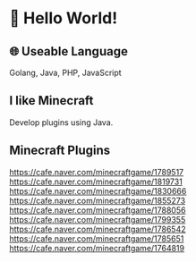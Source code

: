 # 👋 Hello World!

## 🌐 Useable Language
Golang, Java, PHP, JavaScript

## I like Minecraft
Develop plugins using Java.

## Minecraft Plugins
https://cafe.naver.com/minecraftgame/1789517
https://cafe.naver.com/minecraftgame/1819731
https://cafe.naver.com/minecraftgame/1830666
https://cafe.naver.com/minecraftgame/1855273
https://cafe.naver.com/minecraftgame/1788056
https://cafe.naver.com/minecraftgame/1799355
https://cafe.naver.com/minecraftgame/1786542
https://cafe.naver.com/minecraftgame/1785651
https://cafe.naver.com/minecraftgame/1764819
